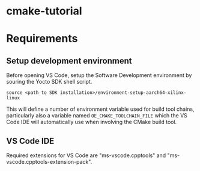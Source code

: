 # cmake-tutorial

# Requirements

## Setup development environment

Before opening VS Code, setup the Software Development environment by souring the Yocto SDK shell script.

`source <path to SDK installation>/environment-setup-aarch64-xilinx-linux`

This will define a number of environment variable used for build tool chains, particularly also a variable named `OE_CMAKE_TOOLCHAIN_FILE` which the VS Code IDE will automatically use when involving the CMake build tool.

## VS Code IDE

Required extensions for VS Code are "ms-vscode.cpptools" and "ms-vscode.cpptools-extension-pack".

